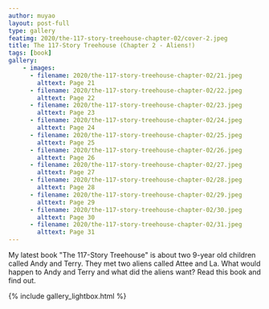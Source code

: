 ```yaml
---
author: muyao
layout: post-full
type: gallery
featimg: 2020/the-117-story-treehouse-chapter-02/cover-2.jpeg
title: The 117-Story Treehouse (Chapter 2 - Aliens!)
tags: [book]
gallery:
    - images:
      - filename: 2020/the-117-story-treehouse-chapter-02/21.jpeg
        alttext: Page 21
      - filename: 2020/the-117-story-treehouse-chapter-02/22.jpeg
        alttext: Page 22
      - filename: 2020/the-117-story-treehouse-chapter-02/23.jpeg
        alttext: Page 23
      - filename: 2020/the-117-story-treehouse-chapter-02/24.jpeg
        alttext: Page 24
      - filename: 2020/the-117-story-treehouse-chapter-02/25.jpeg
        alttext: Page 25
      - filename: 2020/the-117-story-treehouse-chapter-02/26.jpeg
        alttext: Page 26
      - filename: 2020/the-117-story-treehouse-chapter-02/27.jpeg
        alttext: Page 27
      - filename: 2020/the-117-story-treehouse-chapter-02/28.jpeg
        alttext: Page 28
      - filename: 2020/the-117-story-treehouse-chapter-02/29.jpeg
        alttext: Page 29
      - filename: 2020/the-117-story-treehouse-chapter-02/30.jpeg
        alttext: Page 30
      - filename: 2020/the-117-story-treehouse-chapter-02/31.jpeg
        alttext: Page 31
---
```


My latest book "The 117-Story Treehouse" is about two 9-year old children called
Andy and Terry. They met two aliens called Attee and La. What would happen to
Andy and Terry and what did the aliens want? Read this book and find out.

{% include gallery_lightbox.html %}
